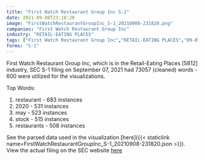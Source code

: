 ```yaml
---
title: "First Watch Restaurant Group Inc S-1"
date: 2021-09-08T23:18:20
image: "FirstWatchRestaurantGroupInc_S-1_20210908-231820.png"
companies: "First Watch Restaurant Group Inc"
industry: "RETAIL-EATING PLACES"
tags: ["First Watch Restaurant Group Inc","RETAIL-EATING PLACES","09-07-2021","S-1"]
forms: "S-1"
---
```

First Watch Restaurant Group Inc, which is in the Retail-Eating Places [5812] industry, SEC S-1 filing on September 07, 2021 had 73057 (cleaned) words - 600 were utilized for the visualizations.

Top Words:
1. restaurant - 683 instances
2. 2020 - 531 instances
3. may - 523 instances
4. stock - 515 instances
5. restaurants - 508 instances


See the parsed data used in the visualization [here]({{< staticlink name=FirstWatchRestaurantGroupInc_S-1_20210908-231820.json >}}).  
View the actual filing on the SEC website [here](https://www.sec.gov/Archives/edgar/data/1789940/0001193125-21-266418.txt)